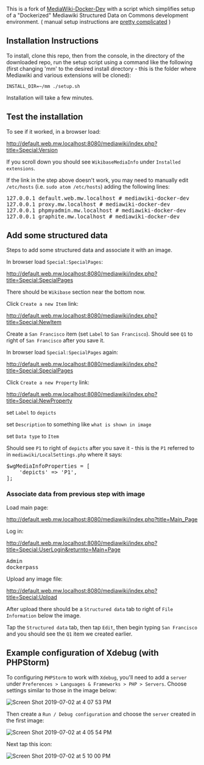 This is a fork of [MediaWiki-Docker-Dev](https://github.com/addshore/mediawiki-docker-dev) with a script which simplifies setup of a "Dockerized" Mediawiki Structured Data on Commons development environment. ( manual setup instructions are [pretty complicated](https://gist.github.com/montehurd/d227af99fdb753d739d40b98644f16c2) )

## Installation Instructions

To install, clone this repo, then from the console, in the directory of the downloaded repo, run the setup script using a command like the following (first changing 'mm' to the desired install directory - this is the folder where Mediawiki and various extensions will be cloned):
```
INSTALL_DIR=~/mm ./setup.sh
```
Installation will take a few minutes.

## Test the installation

To see if it worked, in a browser load:

http://default.web.mw.localhost:8080/mediawiki/index.php?title=Special:Version

If you scroll down you should see `WikibaseMediaInfo` under `Installed extensions`.

If the link in the step above doesn't work, you may need to manually edit `/etc/hosts` (i.e. `sudo atom /etc/hosts`) adding the following lines:
<pre>
127.0.0.1 default.web.mw.localhost # mediawiki-docker-dev
127.0.0.1 proxy.mw.localhost # mediawiki-docker-dev
127.0.0.1 phpmyadmin.mw.localhost # mediawiki-docker-dev
127.0.0.1 graphite.mw.localhost # mediawiki-docker-dev
</pre>

## Add some structured data

Steps to add some structured data and associate it with an image.

In browser load `Special:SpecialPages`:

http://default.web.mw.localhost:8080/mediawiki/index.php?title=Special:SpecialPages

There should be `Wikibase` section near the bottom now.

Click `Create a new Item` link:

http://default.web.mw.localhost:8080/mediawiki/index.php?title=Special:NewItem

Create a `San Francisco` item (set `Label` to `San Francisco`). Should see `Q1` to right of `San Francisco` after you save it.

In browser load `Special:SpecialPages` again:

http://default.web.mw.localhost:8080/mediawiki/index.php?title=Special:SpecialPages

Click `Create a new Property` link:

http://default.web.mw.localhost:8080/mediawiki/index.php?title=Special:NewProperty

set `Label` to `depicts`

set `Description` to something like `what is shown in image`

set `Data type` to `Item`

Should see `P1` to right of `depicts` after you save it - this is the `P1` referred to in `mediawiki/LocalSettings.php` where it says:
<pre>
$wgMediaInfoProperties = [
	'depicts' => 'P1',
];
</pre>

### Associate data from previous step with image

Load main page:

http://default.web.mw.localhost:8080/mediawiki/index.php?title=Main_Page

Log in:

http://default.web.mw.localhost:8080/mediawiki/index.php?title=Special:UserLogin&returnto=Main+Page
<pre>
Admin
dockerpass
</pre>

Upload any image file:

http://default.web.mw.localhost:8080/mediawiki/index.php?title=Special:Upload

After upload there should be a `Structured data` tab to right of `File Information` below the image.

Tap the `Structured data` tab, then tap `Edit`, then begin typing `San Francisco` and you should see the `Q1` item we created earlier.

## Example configuration of Xdebug (with PHPStorm)

To configuring `PHPStorm` to work with `Xdebug`, you'll need to add a `server` under `Preferences > Languages & Frameworks > PHP > Servers`. Choose settings similar to those in the image below:

![Screen Shot 2019-07-02 at 4 07 53 PM](https://user-images.githubusercontent.com/3143487/60554129-cc648000-9d25-11e9-9d53-5c48076bc299.png)

Then create a `Run / Debug configuration` and choose the `server` created in the first image:

![Screen Shot 2019-07-02 at 4 05 54 PM](https://user-images.githubusercontent.com/3143487/60554128-cc648000-9d25-11e9-98ad-eec1ba97b13b.png)

Next tap this icon:

![Screen Shot 2019-07-02 at 5 10 00 PM](https://user-images.githubusercontent.com/3143487/60554417-08e4ab80-9d27-11e9-9fe0-302e5c52b2f4.png)
